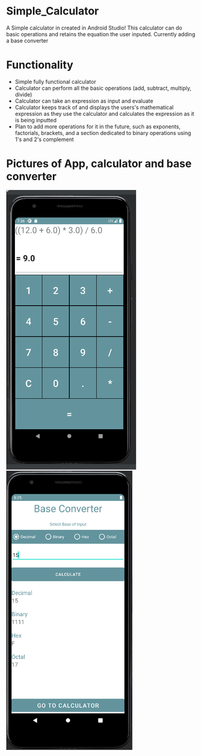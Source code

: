 # Simple_Calculator
A Simple calculator in created in Android Studio! 
This calculator can do basic operations and retains the equation the user inputed. 
Currently adding a base converter

# Functionality
- Simple fully functional calculator
- Calculator can perform all the basic operations (add, subtract, multiply, divide)
- Calculator can take an expression as input and evaluate
- Calculator keeps track of and displays the users's mathematical expression as they use the calculator and calculates the expression as it is being inputted
- Plan to add more operations for it in the future, such as exponents, factorials, brackets, and a section dedicated to binary operations using 1's and 2's complement
 
# Pictures of App, calculator and base converter 
 ![Calculator](app/src/main/res/drawable-v24/calculator1.png)  ![Base Converter](app/src/main/res/drawable-v24/calculator2.png)
